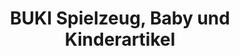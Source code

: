 ---
title: "BUKI Spielzeug, Baby und Kinderartikel‎"
url: /angermuende/buki-spielzeug-baby-und-kinderartikel/
shop: Spielzeug
---